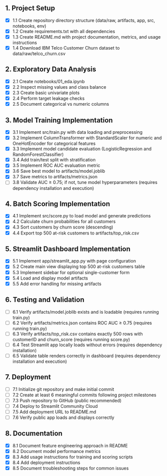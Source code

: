## 1. Project Setup

- [x] 1.1 Create repository directory structure (data/raw, artifacts, app, src, notebooks, env)
- [x] 1.2 Create requirements.txt with all dependencies
- [x] 1.3 Create README.md with project documentation, metrics, and usage instructions
- [x] 1.4 Download IBM Telco Customer Churn dataset to data/raw/telco_churn.csv

## 2. Exploratory Data Analysis

- [x] 2.1 Create notebooks/01_eda.ipynb
- [x] 2.2 Inspect missing values and class balance
- [x] 2.3 Create basic univariate plots
- [x] 2.4 Perform target leakage checks
- [x] 2.5 Document categorical vs numeric columns

## 3. Model Training Implementation

- [x] 3.1 Implement src/train.py with data loading and preprocessing
- [x] 3.2 Implement ColumnTransformer with StandardScaler for numeric and OneHotEncoder for categorical features
- [x] 3.3 Implement model candidate evaluation (LogisticRegression and RandomForestClassifier)
- [x] 3.4 Add train/test split with stratification
- [x] 3.5 Implement ROC AUC evaluation metric
- [x] 3.6 Save best model to artifacts/model.joblib
- [x] 3.7 Save metrics to artifacts/metrics.json
- [ ] 3.8 Validate AUC ≥ 0.75; if not, tune model hyperparameters (requires dependency installation and execution)

## 4. Batch Scoring Implementation

- [x] 4.1 Implement src/score.py to load model and generate predictions
- [x] 4.2 Calculate churn probabilities for all customers
- [x] 4.3 Sort customers by churn score (descending)
- [x] 4.4 Export top 500 at-risk customers to artifacts/top_risk.csv

## 5. Streamlit Dashboard Implementation

- [x] 5.1 Implement app/streamlit_app.py with page configuration
- [x] 5.2 Create main view displaying top 500 at-risk customers table
- [x] 5.3 Implement sidebar for optional single-customer form
- [x] 5.4 Load and display model artifacts
- [x] 5.5 Add error handling for missing artifacts

## 6. Testing and Validation

- [ ] 6.1 Verify artifacts/model.joblib exists and is loadable (requires running train.py)
- [ ] 6.2 Verify artifacts/metrics.json contains ROC AUC ≥ 0.75 (requires running train.py)
- [ ] 6.3 Verify artifacts/top_risk.csv contains exactly 500 rows with customerID and churn_score (requires running score.py)
- [ ] 6.4 Test Streamlit app locally loads without errors (requires dependency installation)
- [ ] 6.5 Validate table renders correctly in dashboard (requires dependency installation and execution)

## 7. Deployment

- [ ] 7.1 Initialize git repository and make initial commit
- [ ] 7.2 Create at least 6 meaningful commits following project milestones
- [ ] 7.3 Push repository to GitHub (public recommended)
- [ ] 7.4 Deploy to Streamlit Community Cloud
- [ ] 7.5 Add deployment URL to README.md
- [ ] 7.6 Verify public app loads and displays correctly

## 8. Documentation

- [x] 8.1 Document feature engineering approach in README
- [x] 8.2 Document model performance metrics
- [x] 8.3 Add usage instructions for training and scoring scripts
- [x] 8.4 Add deployment instructions
- [x] 8.5 Document troubleshooting steps for common issues
